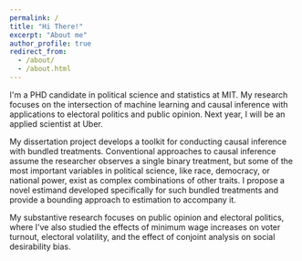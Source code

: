 ```yaml
---
permalink: /
title: "Hi There!"
excerpt: "About me"
author_profile: true
redirect_from: 
  - /about/
  - /about.html
---
```


I'm a PHD candidate in political science and statistics at MIT. My research focuses on the intersection of machine learning and causal inference with applications to electoral politics and public opinion. Next year, I will be an applied scientist at Uber.

My dissertation project develops a toolkit for conducting causal inference with bundled treatments. Conventional approaches to causal inference assume the researcher observes a single binary treatment, but some of the most important variables in political science, like race, democracy, or national power, exist as complex combinations of other traits. I propose a novel estimand developed specifically for such bundled treatments and provide a bounding approach to estimation to accompany it.

My substantive research focuses on public opinion and electoral politics, where I've also studied the effects of minimum wage increases on voter turnout, electoral volatility, and the effect of conjoint analysis on social desirability bias.
